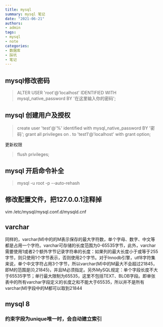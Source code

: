 ```yaml
---
title: mysql
summary: mysql 笔记
date: "2021-06-21"
authors:
- admin
tags:
- mysql
- note
categories:
- 数据库
- 踩坑
- 笔记
---
```


## mysql修改密码

>ALTER USER 'root'@'localhost' IDENTIFIED WITH mysql_native_password BY '在这里输入你的密码';

## mysql 创建用户及授权

>create user 'test'@'%' identified with mysql_native_password BY '密码';
>grant all privileges on *.* to 'test1'@'localhost' with grant option;

更新权限
>flush privileges;

## mysql 开启命令补全

>mysql -u root -p --auto-rehash

## 修改配置文件，把127.0.0.1注释掉

vim /etc/mysql/mysql.conf.d/mysqld.cnf

## varchar

同样的，varchar(M)中的的M表示保存的最大字符数，单个字母、数字、中文等都是占用一个字符。varchar可存储的长度范围为0-65535字节，此外，varchar需要使用1或者2个额外字节记录字符串的长度：如果列的最大长度小于或等于255字节，则只使用1个字节表示，否则使用2个字节。对于Innodb引擎，utf8字符集来说，单个中文字符占用3个字节，所以varchar(M)中的M最大不会超过21845，即M的范围是[0,21845)，并且M必须指定。另外MySQL规定：单个字段长度不大于65535字节；单行最大限制为65535，这里不包括TEXT、BLOB字段。即单张表中的所有varchar字段定义的长度之和不能大于65535，所以并不是所有varchar(M)字段中的M都可以取到21844

## mysql 8

### 约束字段为unique唯一时，会自动建立索引
